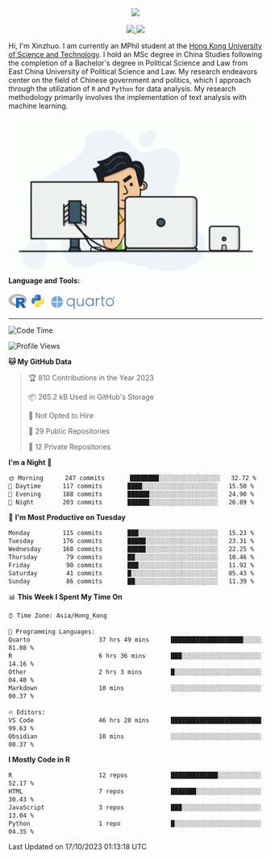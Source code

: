 <div align='center'>
<img src='https://readme-typing-svg.herokuapp.com?font=Lora&color=4d3900&center=true&lines=HKUST+Mphil+in+SOSC;Focus+on+China;Code+for+PoliSci'/>
</div>

<p align='center'>
 <a href
='https://www.linkedin.com/in/xinzhuo-huang-5161011ba/' target='_blank'>
        <img src='https://img.shields.io/badge/linkedin%20-%230077B5.svg?&style=for-the-badge&logo=linkedin&logoColor=white'/>
    </a>
 <a href='https://twitter.com/HsinchoH' target='_blank'>
        <img src='https://img.shields.io/badge/Twitter-1DA1F2?style=for-the-badge&logo=twitter&logoColor=white'/>
    </a>
    </p>
    
Hi, I'm Xinzhuo. I am currently an MPhil student at the [Hong Kong University of Science and Technology](https://sosc.hkust.edu.hk/node/613). I hold an MSc degree in China Studies following the completion of a Bachelor's degree in Political Science and Law from East China University of Political Science and Law. My research endeavors center on the field of Chinese government and politics, which I approach through the utilization of `R` and `Python` for data analysis. My research methodology primarily involves the implementation of text analysis with machine learning.




<img align='right' src="https://github.com/xinzhuohkust/xinzhuohkust/blob/main/programmer.gif" width="590">



**Language and Tools:**  

<code><img height="36" src="https://raw.githubusercontent.com/github/explore/80688e429a7d4ef2fca1e82350fe8e3517d3494d/topics/r/r.png"></code>
<code><img height="36" src="https://raw.githubusercontent.com/github/explore/80688e429a7d4ef2fca1e82350fe8e3517d3494d/topics/python/python.png"></code>
<code><img height="32" src="https://github.com/quarto-dev/quarto-r/blob/main/man/figures/quarto.png"></code>

---
<!--START_SECTION:waka-->
![Code Time](http://img.shields.io/badge/Code%20Time-1%2C056%20hrs%2048%20mins-blue)

![Profile Views](http://img.shields.io/badge/Profile%20Views-1-blue)

**🐱 My GitHub Data** 

> 🏆 810 Contributions in the Year 2023
 > 
> 📦 265.2 kB Used in GitHub's Storage 
 > 
> 🚫 Not Opted to Hire
 > 
> 📜 29 Public Repositories 
 > 
> 🔑 12 Private Repositories  
 > 
**I'm a Night 🦉** 

```text
🌞 Morning      247 commits       ████████░░░░░░░░░░░░░░░░░   32.72 % 
🌆 Daytime      117 commits       ████░░░░░░░░░░░░░░░░░░░░░   15.50 % 
🌃 Evening      188 commits       ██████░░░░░░░░░░░░░░░░░░░   24.90 % 
🌙 Night        203 commits       ██████░░░░░░░░░░░░░░░░░░░   26.89 % 

```
📅 **I'm Most Productive on Tuesday** 

```text
Monday         115 commits       ███░░░░░░░░░░░░░░░░░░░░░░   15.23 % 
Tuesday        176 commits       █████░░░░░░░░░░░░░░░░░░░░   23.31 % 
Wednesday      168 commits       █████░░░░░░░░░░░░░░░░░░░░   22.25 % 
Thursday        79 commits       ██░░░░░░░░░░░░░░░░░░░░░░░   10.46 % 
Friday          90 commits       ███░░░░░░░░░░░░░░░░░░░░░░   11.92 % 
Saturday        41 commits       █░░░░░░░░░░░░░░░░░░░░░░░░   05.43 % 
Sunday          86 commits       ██░░░░░░░░░░░░░░░░░░░░░░░   11.39 % 

```


📊 **This Week I Spent My Time On** 

```text
⌚︎ Time Zone: Asia/Hong_Kong

💬 Programming Languages: 
Quarto                   37 hrs 49 mins      ████████████████████░░░░░   81.08 % 
R                        6 hrs 36 mins       ███░░░░░░░░░░░░░░░░░░░░░░   14.16 % 
Other                    2 hrs 3 mins        █░░░░░░░░░░░░░░░░░░░░░░░░   04.40 % 
Markdown                 10 mins             ░░░░░░░░░░░░░░░░░░░░░░░░░   00.37 % 

🔥 Editors: 
VS Code                  46 hrs 28 mins      █████████████████████████   99.63 % 
Obsidian                 10 mins             ░░░░░░░░░░░░░░░░░░░░░░░░░   00.37 % 

```

**I Mostly Code in R** 

```text
R                        12 repos            █████████████░░░░░░░░░░░░   52.17 % 
HTML                     7 repos             ███████░░░░░░░░░░░░░░░░░░   30.43 % 
JavaScript               3 repos             ███░░░░░░░░░░░░░░░░░░░░░░   13.04 % 
Python                   1 repo              █░░░░░░░░░░░░░░░░░░░░░░░░   04.35 % 

```



 Last Updated on 17/10/2023 01:13:18 UTC
<!--END_SECTION:waka-->
    
    
    
    
    
    
    
    
